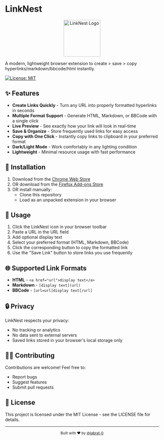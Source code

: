 # LinkNest

<div align="center">
  <img src="icon128.png" alt="LinkNest Logo" width="120" height="120">
</div>

A modern, lightweight browser extension to create > save > copy hyperlinks/markdown/bbcode/html instantly.

[![License: MIT](https://img.shields.io/badge/License-MIT-blue.svg)](https://opensource.org/licenses/MIT)

## ✨ Features

- **Create Links Quickly** - Turn any URL into properly formatted hyperlinks in seconds
- **Multiple Format Support** - Generate HTML, Markdown, or BBCode with a single click
- **Live Preview** - See exactly how your link will look in real-time
- **Save & Organize** - Store frequently used links for easy access 
- **Copy with One Click** - Instantly copy links to clipboard in your preferred format
- **Dark/Light Mode** - Work comfortably in any lighting condition
- **Lightweight** - Minimal resource usage with fast performance

## 🚀 Installation

1. Download from the [Chrome Web Store](https://chrome.google.com/webstore/detail/linknest/YOUR_EXTENSION_ID)
2. OR download from the [Firefox Add-ons Store](https://addons.mozilla.org/en-US/firefox/addon/linknest/)
3. OR install manually:
   - Clone this repository
   - Load as an unpacked extension in your browser

## 🔧 Usage

1. Click the LinkNest icon in your browser toolbar
2. Paste a URL in the URL field
3. Add optional display text
4. Select your preferred format (HTML, Markdown, BBCode)
5. Click the corresponding button to copy the formatted link
6. Use the "Save Link" button to store links you use frequently

## 🌐 Supported Link Formats

- **HTML** - `<a href="url">display text</a>`
- **Markdown** - `[display text](url)`
- **BBCode** - `[url=url]display text[/url]`

## 🔒 Privacy

LinkNest respects your privacy:
- No tracking or analytics
- No data sent to external servers
- Saved links stored in your browser's local storage only

## 🧑‍💻 Contributing

Contributions are welcome! Feel free to:
- Report bugs
- Suggest features
- Submit pull requests

## 📝 License

This project is licensed under the MIT License - see the LICENSE file for details.

---

<div align="center">
  <sub>Built with ❤️ by <a href="https://github.com/labrat-0">@labrat-0</a></sub>
</div> 

